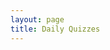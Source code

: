 ```yaml
---
layout: page
title: Daily Quizzes
---
```

<!--
-->


<!--
* [Fri, 9-Dec](https://goo.gl/forms/UQbGnxWcjerU2aus1){:target="_blank"}
* [Wed, 7-Dec](https://goo.gl/forms/iEhZjrrVZ2xO0qey1){:target="_blank"}
* [Mon, 5-Dec](https://goo.gl/forms/5VMB2yJyDgcsS0xs2){:target="_blank"}
* [Fri, 2-Dec](https://goo.gl/forms/wMK3hlrler0DmO2J3){:target="_blank"}
* [Wed, 30-Nov](https://goo.gl/forms/sKQJZtOMXsiJ8SLp1){:target="_blank"}
* [Mon, 28-Nov](https://goo.gl/forms/cU0KvXJkYgILNQQt1){:target="_blank"}
* [Fri, 18-Nov](https://goo.gl/forms/IHb5nKWhPSAykyF73){:target="_blank"}
* [Wed, 9-Nov](https://goo.gl/forms/P0hlePhIBrAU5MdB3){:target="_blank"}
* [Mon, 7-Nov](https://goo.gl/forms/SWGg6Q0qVsFLDJg03){:target="_blank"}

* [Fri, 4-Nov](https://goo.gl/forms/1SXCeygQ20VZG8DH3){:target="_blank"}
* [Wed, 2-Nov](https://goo.gl/forms/IBdj0xlQbvrrCMSp1){:target="_blank"}
* [Mon, 31-Oct](https://goo.gl/forms/6p4oRcjC0Zm3LVu93){:target="_blank"}

* [Fri, 28-Oct](https://goo.gl/forms/QH37f22TyD5zRisU2){:target="_blank"}
* [Wed, 26-Oct](https://goo.gl/forms/ZWp8Q7ddq1FSTzSk1){:target="_blank"}
* [Mon, 24-Oct](https://goo.gl/forms/1kE7iyPQSNWzEnSw2){:target="_blank"}

* [Wed, 19-Oct](https://goo.gl/forms/RvdXz5xjzn752JaY2){:target="_blank"}

* [Wed, 12-Oct](https://goo.gl/forms/NdV97hjlHWVlFOlc2){:target="_blank"}
* [Mon, 10-Oct](https://goo.gl/forms/mGIewh9miyAmrAOG2){:target="_blank"}

* [Mon, 3-Oct](https://goo.gl/forms/uXqKRW6Y7o4eLjHF2){:target="_blank"}

* [Fri, 30-Sep](https://goo.gl/forms/5f5yJ9y1ZYJ4Hxut2){:target="_blank"}
* [Wed, 28-Sep](https://goo.gl/forms/VUfznu1tSbvVPHrp2){:target="_blank"}
* [Mon, 26-Sep](https://goo.gl/forms/55kxCWkqrgaHxEQ52){:target="_blank"}

* [Fri, 23-Sep](https://goo.gl/forms/9NCUJQuRUkvbhznD2){:target="_blank"}
* [Wed, 21-Sep](https://goo.gl/forms/xoOBga5QrbRfzcjk1){:target="_blank"}
* [Mon, 19-Sep](){:target="_blank"}

* [Fri, 16-Sep](https://goo.gl/forms/ZDGgx0wjfzC9yXw73){:target="_blank"}
* [Wed, 14-Sep](https://goo.gl/forms/hVGjpM828nafBbek2){:target="_blank"}
* [Mon, 12-Sep](https://goo.gl/forms/ddTFoxWzMYXIxahq2){:target="_blank"}

* [Fri, 9-Sep](https://goo.gl/forms/OjDVPoG5Fyx0kLlq2){:target="_blank"}
* [Wed, 7-Sep](https://goo.gl/forms/txWvbULnMlllIQLA2){:target="_blank"}
-->
